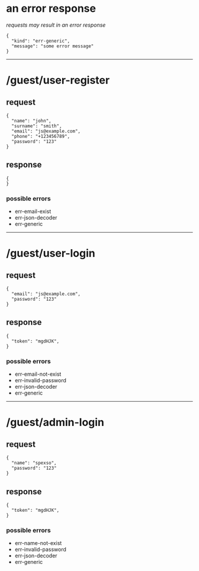 # an error response
*requests may result in an error response*
```
{
  "kind": "err-generic",
  "message": "some error message"
}
```

---

# /guest/user-register
## request
```
{
  "name": "john",
  "surname": "smith",
  "email": "js@example.com",
  "phone": "+123456789",
  "password": "123"
}
```

## response
```
{
}
```

### possible errors
- err-email-exist
- err-json-decoder
- err-generic

---

# /guest/user-login
## request
```
{
  "email": "js@example.com",
  "password": "123"
}
```

## response
```
{
  "token": "mgdHJK",
}
```

### possible errors
- err-email-not-exist
- err-invalid-password
- err-json-decoder
- err-generic

---

# /guest/admin-login
## request
```
{
  "name": "spexso",
  "password": "123"
}
```

## response
```
{
  "token": "mgdHJK",
}
```

### possible errors
- err-name-not-exist
- err-invalid-password
- err-json-decoder
- err-generic

